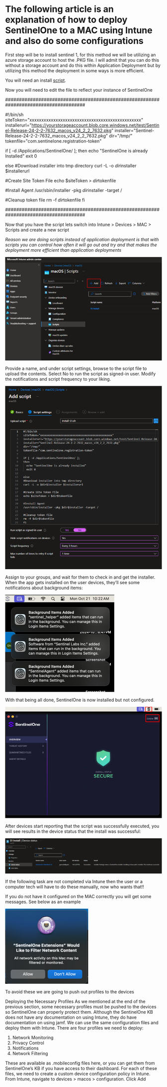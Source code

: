 # The following article is an explanation of how to deploy SentinelOne to a MAC using Intune and also do some configurations

First step will be to install sentinel 1, for this method we will be utilizing an azure storage account to host the .PKG file. I will admit that you can do this without a storage account and do this within Application Deployment but by utilizing this method the deployment in some ways is more efficient.

You will need an install [script](https://github.com/edtechjeff/edtechjeff/blob/main/HowTo/Intune/SentinelOneMAC/InstallSentinel.sh).

Now you will need to edit the file to reflect your instance of SentinelOne

#####################################################################################

#!/bin/sh
siteToken="xxxxxxxxxxxxxxxxxxxxxxxxxxxxxxxxxxxxxxxxxxxxxxx"
installerurl="https://yourstorageaccount.blob.core.windows.net/test/Sentinel-Release-24-2-2-7632_macos_v24_2_2_7632.pkg"
installer="Sentinel-Release-24-2-2-7632_macos_v24_2_2_7632.pkg"
dir="/tmp/"
tokenfile="com.sentinelone.registration-token"

if [ -d /Applications/SentinelOne/ ];
then
  echo "SentinelOne is already Installed"
  exit 0

else
#Download installer into tmp directory
curl -L -o $dir$installer $installerurl

#Create Site Token File
echo $siteToken > $dir$tokenfile

#Install Agent
/usr/sbin/installer -pkg $dir$installer -target /

#Cleanup token file
rm -f $dir$tokenfile
fi

#####################################################################################

Now that you have the script lets switch into Intune > Devices > MAC > Scripts and create a new script

*Reason we are doing scripts instead of application deployment is that with scripts you can control how often it will go out and try and that makes the deployment more efficient than application deployments*

![](../../Assets/SentinelOneMAC/Image1.png)

Provide a name, and under script settings, browse to the script file to upload the contents. Select No to run the script as signed-in user. Modify the notifications and script frequency to your liking.

![alt text](../../Assets/SentinelOneMAC/image2.png)

Assign to your groups, and wait for them to check in and get the installer. When the app gets installed on the user devices, they’ll see some notifications about background items:

![alt text](../../Assets/SentinelOneMAC/image3.png)

With that being all done, SentinelOne is now installed but not configured. 

![alt text](../../Assets/SentinelOneMAC/image4.png)

After devices start reporting that the script was successfully executed, you will see results in the device status that the install was successful:

![alt text](../../Assets/SentinelOneMAC/image5.png)

If the following task are not completed via Intune then the user or a computer tech will have to do these manually, now who wants that!! 

If you do not have it configured on the MAC correctly you will get some messages. See below as an example

![alt text](../../Assets/SentinelOneMAC/image6.png)

To avoid these we are going to push out profiles to the devices

Deploying the Necessary Profiles
As we mentioned at the end of the previous section, some necessary profiles must be pushed to the devices so SentinelOne can properly protect them. Although the SentinelOne KB does not have any documentation on using Intune, they do have documentation on using jamf. We can use the same configuration files and deploy them with Intune. There are four profiles we need to deploy:

1. Network Monitoring
2. Privacy Control
3. Notifications
4. Network Filtering

These are available as .mobileconfig files here, or you can get them from SentinelOne’s KB if you have access to their dashboard. For each of these files, we need to create a custom device configuration policy in Intune. From Intune, navigate to devices > macos > configuration. Click Add